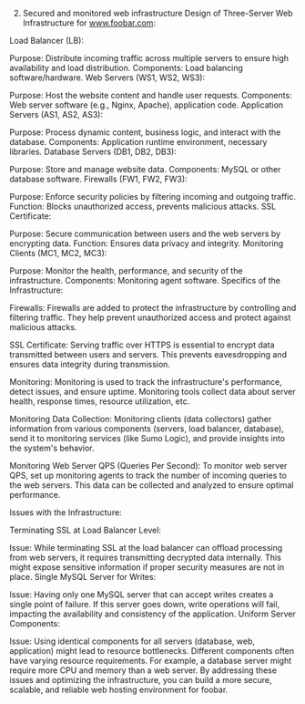 2. Secured and monitored web infrastructure
Design of Three-Server Web Infrastructure for www.foobar.com:

Load Balancer (LB):

Purpose: Distribute incoming traffic across multiple servers to ensure high availability and load distribution.
Components: Load balancing software/hardware.
Web Servers (WS1, WS2, WS3):

Purpose: Host the website content and handle user requests.
Components: Web server software (e.g., Nginx, Apache), application code.
Application Servers (AS1, AS2, AS3):

Purpose: Process dynamic content, business logic, and interact with the database.
Components: Application runtime environment, necessary libraries.
Database Servers (DB1, DB2, DB3):

Purpose: Store and manage website data.
Components: MySQL or other database software.
Firewalls (FW1, FW2, FW3):

Purpose: Enforce security policies by filtering incoming and outgoing traffic.
Function: Blocks unauthorized access, prevents malicious attacks.
SSL Certificate:

Purpose: Secure communication between users and the web servers by encrypting data.
Function: Ensures data privacy and integrity.
Monitoring Clients (MC1, MC2, MC3):

Purpose: Monitor the health, performance, and security of the infrastructure.
Components: Monitoring agent software.
Specifics of the Infrastructure:

Firewalls: Firewalls are added to protect the infrastructure by controlling and filtering traffic. They help prevent unauthorized access and protect against malicious attacks.

SSL Certificate: Serving traffic over HTTPS is essential to encrypt data transmitted between users and servers. This prevents eavesdropping and ensures data integrity during transmission.

Monitoring: Monitoring is used to track the infrastructure's performance, detect issues, and ensure uptime. Monitoring tools collect data about server health, response times, resource utilization, etc.

Monitoring Data Collection: Monitoring clients (data collectors) gather information from various components (servers, load balancer, database), send it to monitoring services (like Sumo Logic), and provide insights into the system's behavior.

Monitoring Web Server QPS (Queries Per Second): To monitor web server QPS, set up monitoring agents to track the number of incoming queries to the web servers. This data can be collected and analyzed to ensure optimal performance.

Issues with the Infrastructure:

Terminating SSL at Load Balancer Level:

Issue: While terminating SSL at the load balancer can offload processing from web servers, it requires transmitting decrypted data internally. This might expose sensitive information if proper security measures are not in place.
Single MySQL Server for Writes:

Issue: Having only one MySQL server that can accept writes creates a single point of failure. If this server goes down, write operations will fail, impacting the availability and consistency of the application.
Uniform Server Components:

Issue: Using identical components for all servers (database, web, application) might lead to resource bottlenecks. Different components often have varying resource requirements. For example, a database server might require more CPU and memory than a web server.
By addressing these issues and optimizing the infrastructure, you can build a more secure, scalable, and reliable web hosting environment for foobar.
